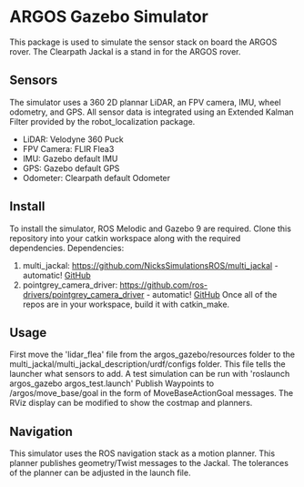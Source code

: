 # ARGOS Gazebo Simulator
This package is used to simulate the sensor stack on board the ARGOS rover. The Clearpath Jackal is a stand in for the ARGOS rover. 
## Sensors
The simulator uses a 360 2D plannar LiDAR, an FPV camera, IMU, wheel odometry, and GPS. All sensor data is integrated using an Extended Kalman Filter provided by the robot_localization package. 
* LiDAR: Velodyne 360 Puck
* FPV Camera: FLIR Flea3
* IMU: Gazebo default IMU
* GPS: Gazebo default GPS
* Odometer: Clearpath default Odometer
## Install
To install the simulator, ROS Melodic and Gazebo 9 are required. Clone this repository into your catkin workspace along with the required dependencies.
Dependencies:
1. multi_jackal: https://github.com/NicksSimulationsROS/multi_jackal - automatic! [GitHub](https://github.com/NicksSimulationsROS/multi_jackal)
2. pointgrey_camera_driver: https://github.com/ros-drivers/pointgrey_camera_driver - automatic! [GitHub](https://github.com/ros-drivers/pointgrey_camera_driver)
Once all of the repos are in your workspace, build it with catkin_make. 
## Usage
First move the 'lidar_flea' file from the argos_gazebo/resources folder to the multi_jackal/multi_jackal_description/urdf/configs folder. This file tells the launcher what sensors to add. 
A test simulation can be run with 'roslaunch argos_gazebo argos_test.launch'
Publish Waypoints to /argos/move_base/goal in the form of MoveBaseActionGoal messages. The RViz display can be modified to show the costmap and planners. 
## Navigation
This simulator uses the ROS navigation stack as a motion planner. This planner publishes geometry/Twist messages to the Jackal. The tolerances of the planner can be adjusted in the launch file. 